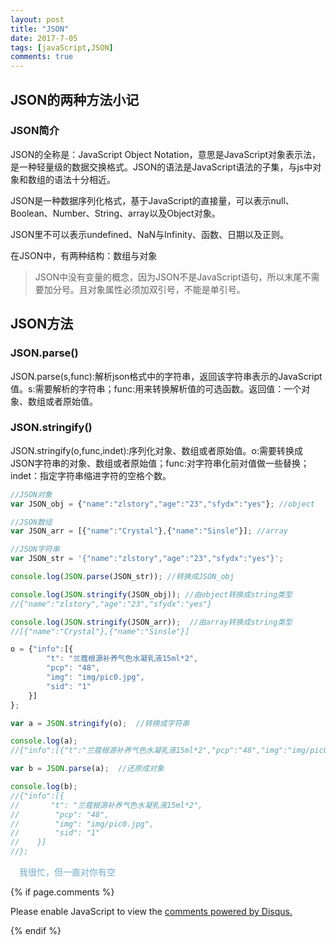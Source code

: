 ```yaml
---
layout: post
title: "JSON"
date: 2017-7-05
tags: [javaScript,JSON]
comments: true
---
```

## JSON的两种方法小记

### JSON简介

JSON的全称是：JavaScript Object Notation，意思是JavaScript对象表示法，是一种轻量级的数据交换格式。JSON的语法是JavaScript语法的子集，与js中对象和数组的语法十分相近。

JSON是一种数据序列化格式，基于JavaScript的直接量，可以表示null、Boolean、Number、String、array以及Object对象。

JSON里不可以表示undefined、NaN与Infinity、函数、日期以及正则。

在JSON中，有两种结构：数组与对象

> JSON中没有变量的概念，因为JSON不是JavaScript语句，所以末尾不需要加分号。且对象属性必须加双引号，不能是单引号。


## JSON方法

### JSON.parse()

JSON.parse(s,func):解析json格式中的字符串，返回该字符串表示的JavaScript值。s:需要解析的字符串；func:用来转换解析值的可选函数。返回值：一个对象、数组或者原始值。


### JSON.stringify()

JSON.stringify(o,func,indet):序列化对象、数组或者原始值。o:需要转换成JSON字符串的对象、数组或者原始值；func:对字符串化前对值做一些替换；indet：指定字符串缩进字符的空格个数。


```javascript
//JSON对象
var JSON_obj = {"name":"zlstory","age":"23","sfydx":"yes"}; //object

//JSON数组
var JSON_arr = [{"name":"Crystal"},{"name":"Sinsle"}]; //array

//JSON字符串
var JSON_str = '{"name":"zlstory","age":"23","sfydx":"yes"}';

console.log(JSON.parse(JSON_str)); //转换成JSON_obj

console.log(JSON.stringify(JSON_obj)); //由object转换成string类型
//{"name":"zlstory","age":"23","sfydx":"yes"}

console.log(JSON.stringify(JSON_arr));  //由array转换成string类型
//[{"name":"Crystal"},{"name":"Sinsle"}]


```

```javascript
o = {"info":[{
        "t": "兰蔻根源补养气色水凝乳液15ml*2",
        "pcp": "48",
        "img": "img/pic0.jpg",
        "sid": "1"
    }]
};

var a = JSON.stringify(o);  //转换成字符串

console.log(a);
//{"info":[{"t":"兰蔻根源补养气色水凝乳液15ml*2","pcp":"48","img":"img/pic0.jpg","sid":"1"}]}

var b = JSON.parse(a);  //还原成对象

console.log(b);
//{"info":[{
//       "t": "兰蔻根源补养气色水凝乳液15ml*2",
//        "pcp": "48",
//        "img": "img/pic0.jpg",
//        "sid": "1"
//    }]
//};

```

<P style = "color: rgb(114, 171, 200);font-size:14px;margin:14px;font-family:Arial">我很忙，但一直对你有空</p>


{% if page.comments %}
<div id="disqus_thread"></div>
<script>

/**
*  RECOMMENDED CONFIGURATION VARIABLES: EDIT AND UNCOMMENT THE SECTION BELOW TO INSERT DYNAMIC VALUES FROM YOUR PLATFORM OR CMS.
*  LEARN WHY DEFINING THESE VARIABLES IS IMPORTANT: https://disqus.com/admin/universalcode/#configuration-variables*/
/*
var disqus_config = function () {
this.page.url = PAGE_URL;  // Replace PAGE_URL with your page's canonical URL variable
this.page.identifier = PAGE_IDENTIFIER; // Replace PAGE_IDENTIFIER with your page's unique identifier variable
};
*/
(function() { // DON'T EDIT BELOW THIS LINE
var d = document, s = d.createElement('script');
s.src = 'https://zlstory.disqus.com/embed.js';
s.setAttribute('data-timestamp', +new Date());
(d.head || d.body).appendChild(s);
})();
</script>
<noscript>Please enable JavaScript to view the <a href="https://disqus.com/?ref_noscript">comments powered by Disqus.</a></noscript>
                            

{% endif %}